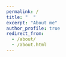 ```yaml
---
permalink: /
title: "  "
excerpt: "About me"
author_profile: true
redirect_from: 
  - /about/
  - /about.html
---
```


